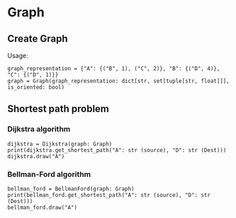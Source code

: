 # Graph

## Create Graph
Usage: 
```
graph_representation = {"A": {("B", 1), ("C", 2)}, "B": {("D", 4)}, "C": {("D", 1)}}
graph = Graph(graph_representation: dict[str, set[tuple[str, float]]], is_oriented: bool)
```

## Shortest path problem
### Dijkstra algorithm
```
dijkstra = Dijkstra(graph: Graph)
print(dijkstra.get_shortest_path("A": str (source), "D": str (Dest)))
dijkstra.draw("A")
```

### Bellman-Ford algorithm
```
bellman_ford = BellmanFord(graph: Graph)
print(bellman_ford.get_shortest_path("A": str (source), "D": str (Dest)))
bellman_ford.draw("A")
```